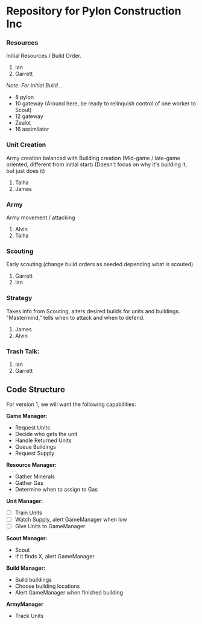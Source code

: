 # Repository for Pylon Construction Inc



### Resources
Initial Resources / Build Order.

1. Ian
2. Garrett


*Note: For initial Build...*

* 8 pylon 
* 10 gateway (Around here, be ready to relinquish control of one worker to Scout)
* 12 gateway
* Zealot
* 16 assimilator


### Unit Creation
Army creation balanced with Building creation (Mid-game / late-game oriented, different from initial start) (Doesn't focus on why it's building it, but just does it)

1. Talha
2. James

### Army
Army movement / attacking

1. Alvin
2. Talha

### Scouting
Early scouting (change build orders as needed depending what is scouted)

1. Garrett
2. Ian

### Strategy 
Takes info from Scouting, alters desired builds for units and buildings. "Mastermind," tells when to attack and when to defend.

1. James
2. Alvin

### Trash Talk:

1. Ian
2. Garrett


## Code Structure

For version 1, we will want the following capabilities:

**Game Manager:**
 
 * Request Units
 * Decide who gets the unit
 * Handle Returned Units
 * Queue Buildings
 * Request Supply

**Resource Manager:**

 * Gather Minerals
 * Gather Gas
 * Determine when to assign to Gas

**Unit Manager:**

 - [ ] Train Units
 - [ ] Watch Supply, alert GameManager when low
 - [ ] Give Units to GameManager

**Scout Manager:**

 * Scout
 * If it finds X, alert GameManager

**Build Manager:**

 * Build buildings
 * Choose building locations
 * Alert GameManager when finished building

**ArmyManager**

 * Track Units